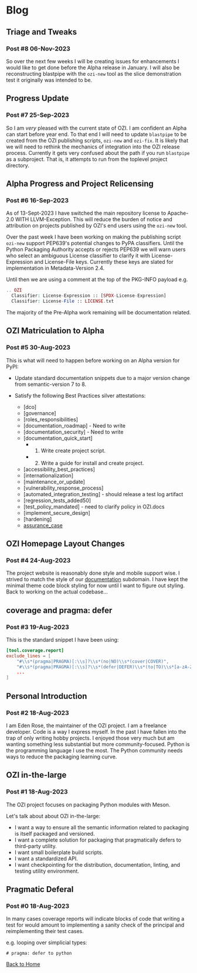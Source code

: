 # Blog

## Triage and Tweaks

### Post #8 06-Nov-2023

So over the next few weeks I will be creating issues for enhancements I would like to get done before the Alpha release in January. I will also be reconstructing blastpipe with the ``ozi-new`` tool as the slice demonstration test it originally was intended to be.

## Progress Update

### Post #7 25-Sep-2023

So I am *very* pleased with the current state of OZI. I am confident an Alpha can start before year end. To that end I will need to update ``blastpipe`` to be created from the OZI publishing scripts, ``ozi-new`` and ``ozi-fix``. It is likely that we will need to rethink the mechanics of integration into the OZI release process. Currently it gets very confused about the path if you run ``blastpipe`` as a subproject. That is, it attempts to run from the toplevel project directory.

## Alpha Progress and Project Relicensing

### Post #6 16-Sep-2023

As of 13-Sept-2023 I have switched the main repository license to Apache-2.0 WITH LLVM-Exception.
This will reduce the burden of notice and attribution on projects published by OZI's end users using the ``ozi-new`` tool.

Over the past week I have been working on making the publishing script ``ozi-new`` support PEP639's potential changes to PyPA classifiers. Until the Python Packaging Authority accepts or rejects PEP639
we will warn users who select an ambiguous License classifier to clarify it with License-Expression and License-File keys. Currently these keys are slated for implementation in Metadata-Version 2.4. 

Until then we are using a comment at the top of the PKG-INFO payload e.g.
```php
.. OZI
  Classifier: License-Expression :: [SPDX-License-Expression]
  Classifier: License-File :: LICENSE.txt
```

The majority of the Pre-Alpha work remaining will be documentation related.

## OZI Matriculation to Alpha

### Post #5 30-Aug-2023

This is what will need to happen before working on an Alpha version for PyPI:
* Update standard documentation snippets due to a major version change from semantic-version 7 to 8.
* Satisfy the following Best Practices silver attestations:

  * [dco]
  * [governance]
  * [roles_responsibilities]
  * [documentation_roadmap] - Need to write
  * [documentation_security] - Need to write
  * [documentation_quick_start]
    * 1. Write create project script.
    * 2. Write a guide for install and create project.
  * [accessibility_best_practices]
  * [internationalization]
  * [maintenance_or_update]
  * [vulnerability_response_process]
  * [automated_integration_testing] - should release a test log artifact
  * [regression_tests_added50]
  * [test_policy_mandated] - need to clarify policy in OZI.docs
  * [implement_secure_design]
  * [hardening]
  * [assurance_case](https://github.com/coreinfrastructure/best-practices-badge/blob/main/docs/security.md)

## OZI Homepage Layout Changes

### Post #4 24-Aug-2023

The project website is reasonably done style and mobile support wise.
I strived to match the style of our [documentation](https://docs.oziproject.dev/) subdomain.
I have kept the minimal theme code block styling for now until I want to figure out styling.
Back to working on the actual codebase...

## coverage and pragma: defer

### Post #3 19-Aug-2023

This is the standard snippet I have been using:

```toml
[tool.coverage.report]
exclude_lines = [
    "#\\s*(pragma|PRAGMA)[:\\s]?\\s*(no|NO)\\s*(cover|COVER)",
    "#\\s*(pragma|PRAGMA)[:\\s]?\\s*(defer|DEFER)\\s*(to|TO)\\s*[a-zA-Z0-9_]*",
    ...
]
```

## Personal Introduction

### Post #2 18-Aug-2023

I am Eden Rose, the maintainer of the OZI project.
I am a freelance developer. Code is a way I express myself.
In the past I have fallen into the trap of only writing hobby projects.
I enjoyed those very much but am wanting something less substantial but more community-focused.
Python is the programming language I use the most.
The Python community needs ways to reduce the packaging learning curve.

## OZI in-the-large

### Post #1 18-Aug-2023

The OZI project focuses on packaging Python modules with Meson.

Let's talk about about OZI in-the-large:

* I want a way to ensure all the semantic information related to packaging is itself packaged and versioned.
* I want a complete solution for packaging that pragmatically defers to third-party utility.
* I want small boilerplate build scripts.
* I want a standardized API.
* I want checkpointing for the distribution, documentation, linting, and testing utility environment.

## Pragmatic Deferal

### Post #0 18-Aug-2023

In many cases coverage reports will indicate blocks of code that writing a test for would amount to
implementing a sanity check of the principal and reimplementing their test cases.

e.g. looping over simplicial types:

```python3
# pragma: defer to python
```

[Back to Home](./README.md)
